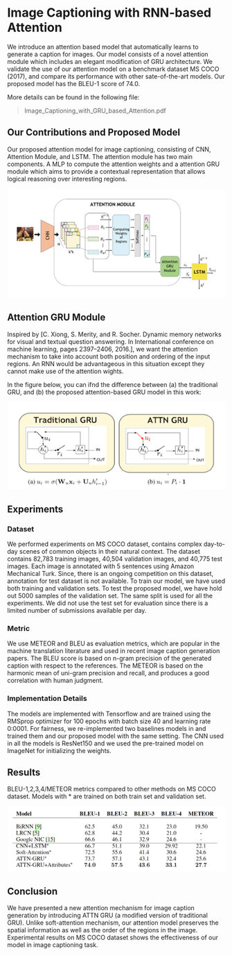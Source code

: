 # Image Captioning with RNN-based Attention

We introduce an attention based model that automatically learns to generate a caption for images. Our model consists of a novel attention module which includes an elegant modification of GRU architecture. We validate the use of our attention model on a benchmark dataset MS COCO (2017), and compare its performance with other sate-of-the-art models. Our proposed model has the BLEU-1 score of 74.0.

More details can be found in the following file:
> Image_Captioning_with_GRU_based_Attention.pdf



## Our Contributions and Proposed Model
Our proposed attention model for image captioning, consisting of CNN, Attention Module, and LSTM. The attention module has two main components. A MLP to compute the attention weights and a attention GRU module which aims to provide a contextual representation that allows logical reasoning over interesting regions.

![GitHub Logo](/images/Proposed_model.png)

## Attention GRU Module
Inspired by [C. Xiong, S. Merity, and R. Socher. Dynamic memory networks for visual and textual question answering. In International conference on machine learning, pages 2397–2406, 2016.], we want the attention mechanism to take into account both position and ordering of the input regions. An RNN would be advantageous in this situation except they cannot make use of the attention wights.

In the figure below, you can ifnd the difference between (a) the traditional GRU, and (b) the proposed attention-based GRU model in this work:

![GitHub Logo](/images/GRUs.png)

## Experiments

### Dataset
We performed experiments on MS COCO dataset, contains complex day-to-day scenes of common objects in their natural context. The dataset contains 82,783 training images, 40,504 validation images, and 40,775 test images. Each image is annotated with 5 sentences using Amazon Mechanical Turk. Since, there is an ongoing competition on this dataset, annotation for test dataset is not available. To train our model, we have used both training and validation sets. To
test the proposed model, we have hold out 5000 samples of the validation set. The same split is used for all the experiments. We did not use the test set for evaluation since there is a limited number of submissions available per day.

### Metric
We use METEOR and BLEU as evaluation metrics, which are popular in the machine translation literature and used in recent image caption generation papers. The BLEU score is based on n-gram precision of the generated caption with respect to the references. The METEOR is based on the harmonic mean of uni-gram precision and recall, and produces a good correlation with human judgment.

### Implementation Details
The models are implemented with Tensorflow and are trained using the RMSprop optimizer for 100 epochs with batch size 40 and learning rate 0:0001. For fairness, we re-implemented two baselines models in and trained them and our proposed model with the same setting. The CNN used in all the models is ResNet150 and we used the pre-trained model on ImageNet for initializing the weights.

## Results
BLEU-1,2,3,4/METEOR metrics compared to other methods on MS COCO dataset. Models with * are trained on both train set and validation set.

![GitHub Logo](/images/scores.png)

## Conclusion
We have presented a new attention mechanism for image caption generation by introducing ATTN GRU (a modified version of traditional GRU). Unlike soft-attention mechanism, our attention model preserves the spatial information as well as the order of the regions in the image. Experimental results on MS COCO dataset shows the effectiveness of our model in image captioning task.



